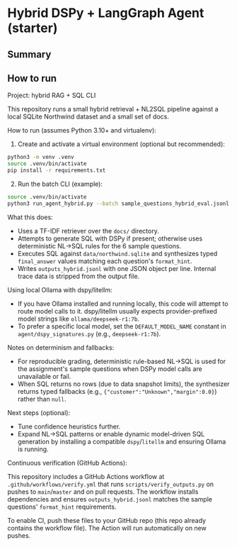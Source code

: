 # Hybrid DSPy + LangGraph Agent (starter)

## Summary
## How to run
Project: hybrid RAG + SQL CLI

This repository runs a small hybrid retrieval + NL2SQL pipeline against a local SQLite Northwind dataset and a small set of docs.

How to run (assumes Python 3.10+ and virtualenv):

1. Create and activate a virtual environment (optional but recommended):

```bash
python3 -m venv .venv
source .venv/bin/activate
pip install -r requirements.txt
```

2. Run the batch CLI (example):

```bash
source .venv/bin/activate
python3 run_agent_hybrid.py --batch sample_questions_hybrid_eval.jsonl --out outputs_hybrid.jsonl
```

What this does:
- Uses a TF-IDF retriever over the `docs/` directory.
- Attempts to generate SQL with DSPy if present; otherwise uses deterministic NL->SQL rules for the 6 sample questions.
- Executes SQL against `data/northwind.sqlite` and synthesizes typed `final_answer` values matching each question's `format_hint`.
- Writes `outputs_hybrid.jsonl` with one JSON object per line. Internal trace data is stripped from the output file.

Using local Ollama with dspy/litellm:
- If you have Ollama installed and running locally, this code will attempt to route model calls to it. dspy/litellm usually expects provider-prefixed model strings like `ollama/deepseek-r1:7b`.
- To prefer a specific local model, set the `DEFAULT_MODEL_NAME` constant in `agent/dspy_signatures.py` (e.g., `deepseek-r1:7b`).

Notes on determinism and fallbacks:
- For reproducible grading, deterministic rule-based NL->SQL is used for the assignment's sample questions when DSPy model calls are unavailable or fail.
- When SQL returns no rows (due to data snapshot limits), the synthesizer returns typed fallbacks (e.g., `{"customer":"Unknown","margin":0.0}`) rather than `null`.

Next steps (optional):
- Tune confidence heuristics further.
- Expand NL->SQL patterns or enable dynamic model-driven SQL generation by installing a compatible `dspy`/`litellm` and ensuring Ollama is running.

Continuous verification (GitHub Actions):

This repository includes a GitHub Actions workflow at `.github/workflows/verify.yml` that runs `scripts/verify_outputs.py` on pushes to `main`/`master` and on pull requests. The workflow installs dependencies and ensures `outputs_hybrid.jsonl` matches the sample questions' `format_hint` requirements.

To enable CI, push these files to your GitHub repo (this repo already contains the workflow file). The Action will run automatically on new pushes.
